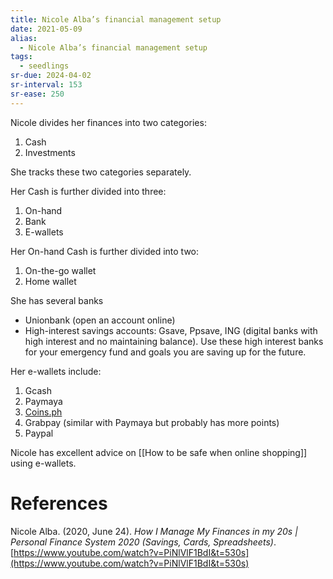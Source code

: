 ```yaml
---
title: Nicole Alba’s financial management setup
date: 2021-05-09
alias:
  - Nicole Alba’s financial management setup
tags:
  - seedlings
sr-due: 2024-04-02
sr-interval: 153
sr-ease: 250
---
```

Nicole divides her finances into two categories:

1. Cash
2. Investments

She tracks these two categories separately.

Her Cash is further divided into three:

1. On-hand
2. Bank
3. E-wallets

Her On-hand Cash is further divided into two:

1. On-the-go wallet
2. Home wallet

She has several banks

- Unionbank (open an account online)
- High-interest savings accounts: Gsave, Ppsave, ING (digital banks with high interest and no maintaining balance). Use these high interest banks for your emergency fund and goals you are saving up for the future.

Her e-wallets include:

1. Gcash
2. Paymaya
3. [Coins.ph](http://Coins.ph)
4. Grabpay (similar with Paymaya but probably has more points)
5. Paypal

Nicole has excellent advice on [[How to be safe when online shopping]] using e-wallets.

# References

Nicole Alba. (2020, June 24). *How I Manage My Finances in my 20s | Personal Finance System 2020 (Savings, Cards, Spreadsheets)*. [https://www.youtube.com/watch?v=PiNlVlF1BdI&t=530s](https://www.youtube.com/watch?v=PiNlVlF1BdI&t=530s)


